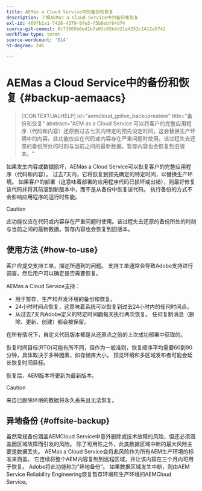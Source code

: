 ```yaml
---
title: AEMas a Cloud Service中的备份和恢复
description: 了解AEMas a Cloud Service中的备份和恢复
exl-id: 469fb1a1-7426-4379-9fe3-f5b0ebf64d74
source-git-commit: 8c73805b6ed1b7a03c65b4d21a4252c1412a5742
workflow-type: tm+mt
source-wordcount: '514'
ht-degree: 24%

---
```



# AEMas a Cloud Service中的备份和恢复 {#backup-aemaacs}

>[!CONTEXTUALHELP]
>id="aemcloud_golive_backuprestore"
>title="备份和恢复"
>abstract="AEM as a Cloud Service 可以将客户的完整应用程序（代码和内容）还原到过去七天内特定的预先设定时间，这会替换生产环境中的内容。此功能仅应在代码或内容存在严重问题时使用。该过程失去还原的备份所处的时刻与当前之间的最新数据。暂存内容也会恢复到旧版本。"

如果发生内容或数据损坏，AEMas a Cloud Service可以恢复客户的完整应用程序（代码和内容）。 过去7天内，它将恢复到预先确定的特定时间，以替换生产环境。
如果客户的部署（这意味着部署的应用程序代码已损坏或出错），则最好修复该代码并将其前滚到新版本中，而不是从备份中恢复该代码。 执行备份的方式不会影响应用程序的运行时性能。

>[!CAUTION]
>
>此功能仅应在代码或内容存在严重问题时使用。该过程失去还原的备份所处的时刻与当前之间的最新数据。暂存内容也会恢复到旧版本。

## 使用方法 {#how-to-use}

客户应提交支持工单，描述所遇到的问题。 支持工单通常会导致Adobe支持进行调查，然后用户可以确定是否需要恢复。

AEMas a Cloud Service支持：

* 用于暂存、生产和开发环境的备份和恢复。
* 24小时时间点恢复，这意味着系统可以恢复到过去24小时内的任何时间点。
* 从过去7天内Adobe定义的特定时间戳每天执行两次恢复。 任何复制消息（删除、更新、创建）都会被保留。

在所有情况下，自定义代码版本都是从还原点之前的上次成功部署中获取的。

恢复时间目标(RTO)可能有所不同，但作为一般准则，恢复顺序平均需要60到90分钟，具体取决于多种因素，如存储库大小。 预览环境和多区域发布者可能会延长恢复时间目标。

恢复后，AEM版本将更新为最新版本。

>[!CAUTION]
>
>来自已删除环境的数据将永久丢失且无法恢复。

## 异地备份 {#offsite-backup}

虽然常规备份涵盖AEMCloud Service中意外删除或技术故障的风险，但还必须涵盖因区域故障而引发的风险。 除了可用性之外，此类数据区域中断的最大风险主要是数据丢失。
AEMas a Cloud Service会将此风险作为所有AEM生产环境的标准来涵盖。 它连续将整个AEM内容复制到远程区域，并让该内容在三个月内可用于恢复。 Adobe将此功能称为“异地备份”。
如果数据区域发生中断，则由AEM Service Reliability Engineering恢复暂存环境和生产环境的AEMCloud Service。
